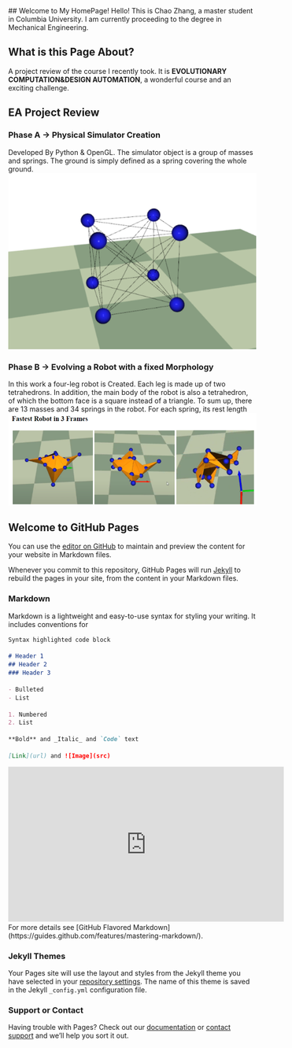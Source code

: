<head>
    <script src="https://cdn.mathjax.org/mathjax/latest/MathJax.js?config=TeX-AMS-MML_HTMLorMML" type="text/javascript"></script>
    <script type="text/x-mathjax-config">
        MathJax.Hub.Config({
            tex2jax: {
            skipTags: ['script', 'noscript', 'style', 'textarea', 'pre'],
            inlineMath: [['$','$']]
            }
        });
    </script>
</head>
## Welcome to My HomePage!
Hello! This is Chao Zhang, a master student in Columbia University. I am currently proceeding to the degree in Mechanical Engineering.

## What is this Page About?
A project review of the course I recently took. It is **EVOLUTIONARY COMPUTATION&DESIGN AUTOMATION**, a wonderful course and an exciting challenge.

## EA Project Review
### Phase A -> Physical Simulator Creation
Developed By Python & OpenGL. The simulator object is a group of masses and springs. The ground is simply defined as a spring covering the whole ground.
![Image of a cube](/EA1.png)
### Phase B -> Evolving a Robot with a fixed Morphology
In this work a four-leg robot is Created. Each leg is made up of two tetrahedrons. In addition, the main body of the robot is also a  tetrahedron, of which the bottom face is a square instead of  a triangle.  To sum up, there are 13 masses and 34 springs in the robot.
For each spring, its rest length
![Image of a series of Robots](/EA2.png)

## Welcome to GitHub Pages

You can use the [editor on GitHub](https://github.com/Josepher-Echo/Josepher-Echo.github.io/edit/main/README.md) to maintain and preview the content for your website in Markdown files.

Whenever you commit to this repository, GitHub Pages will run [Jekyll](https://jekyllrb.com/) to rebuild the pages in your site, from the content in your Markdown files.

### Markdown

Markdown is a lightweight and easy-to-use syntax for styling your writing. It includes conventions for

```markdown
Syntax highlighted code block

# Header 1
## Header 2
### Header 3

- Bulleted
- List

1. Numbered
2. List

**Bold** and _Italic_ and `Code` text

[Link](url) and ![Image](src)
```
<iframe width="560" height="315" src="https://www.youtube.com/embed/pN1SNQmKOUI" frameborder="0" allow="accelerometer; autoplay; clipboard-write; encrypted-media; gyroscope; picture-in-picture" allowfullscreen></iframe>
For more details see [GitHub Flavored Markdown](https://guides.github.com/features/mastering-markdown/).

### Jekyll Themes

Your Pages site will use the layout and styles from the Jekyll theme you have selected in your [repository settings](https://github.com/Josepher-Echo/Josepher-Echo.github.io/settings). The name of this theme is saved in the Jekyll `_config.yml` configuration file.

### Support or Contact

Having trouble with Pages? Check out our [documentation](https://docs.github.com/categories/github-pages-basics/) or [contact support](https://github.com/contact) and we’ll help you sort it out.

